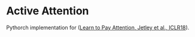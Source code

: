 # Active Attention
Pythorch implementation for ([Learn to Pay Attention, Jetley et al., ICLR18][1]).

[1]: https://arxiv.org/abs/1804.02391
